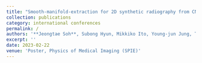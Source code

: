 ```yaml
---
title: "Smooth-manifold-extraction for 2D synthetic radiography from CNT array-based digital tomosynthesis system"
collection: publications
category: international conferences
permalink: /
authors: '**Jeongtae Soh**, Subong Hyun, Mikkiko Ito, Young-jun Jung, Tae-hyung Kim, Seungryong Cho'
excerpt: ''
date: 2023-02-22
venue: 'Poster, Physics of Medical Imaging (SPIE)'
---
```

